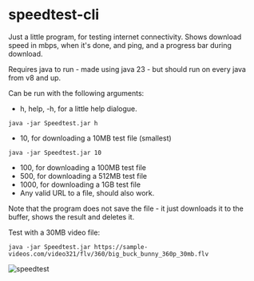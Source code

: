 # speedtest-cli
Just a little program, for testing internet connectivity. Shows download speed in mbps, when it's done, and ping, and a progress bar during download.

Requires java to run - made using java 23 - but should run on every java from v8 and up.

Can be run with the following arguments:

* h, help, -h, for a little help dialogue.
```
java -jar Speedtest.jar h
```
* 10, for downloading a 10MB test file (smallest)
```
java -jar Speedtest.jar 10
```
* 100, for downloading a 100MB test file
* 500, for downloading a 512MB test file
* 1000, for downloading a 1GB test file
* Any valid URL to a file, should also work.

 Note that the program does not save the file - it just downloads it to the buffer, shows the result and deletes it.


Test with a 30MB video file:
```
java -jar Speedtest.jar https://sample-videos.com/video321/flv/360/big_buck_bunny_360p_30mb.flv
```

![speedtest](https://github.com/user-attachments/assets/863a56ea-ef31-48fd-8052-8485dc65ec2d)
